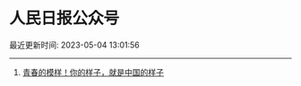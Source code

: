 # 人民日报公众号

最近更新时间: 2023-05-04 13:01:56

--- 
1. [青春的模样！你的样子，就是中国的样子](https://mp.weixin.qq.com/s/0iFIcmQtKszUWvDFfi-P5Q) 
